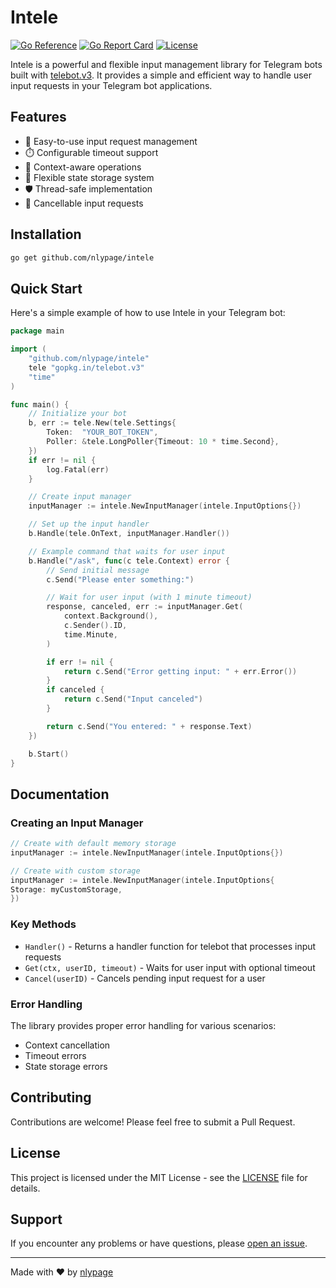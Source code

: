 # Intele

[![Go Reference](https://pkg.go.dev/badge/github.com/nlypage/intele.svg)](https://pkg.go.dev/github.com/nlypage/intele)
[![Go Report Card](https://goreportcard.com/badge/github.com/nlypage/intele)](https://goreportcard.com/report/github.com/nlypage/intele)
[![License](https://img.shields.io/github/license/nlypage/intele)](LICENSE)

Intele is a powerful and flexible input management library for Telegram bots built
with [telebot.v3](https://github.com/tucnak/telebot). It provides a simple and efficient way to handle user input
requests in your Telegram bot applications.

## Features

- 🚀 Easy-to-use input request management
- ⏱️ Configurable timeout support
- 🔄 Context-aware operations
- 💾 Flexible state storage system
- 🛡️ Thread-safe implementation
- 🎯 Cancellable input requests

## Installation

```bash
go get github.com/nlypage/intele
```

## Quick Start

Here's a simple example of how to use Intele in your Telegram bot:

```go
package main

import (
	"github.com/nlypage/intele"
	tele "gopkg.in/telebot.v3"
	"time"
)

func main() {
	// Initialize your bot
	b, err := tele.New(tele.Settings{
		Token:  "YOUR_BOT_TOKEN",
		Poller: &tele.LongPoller{Timeout: 10 * time.Second},
	})
	if err != nil {
		log.Fatal(err)
	}

	// Create input manager
	inputManager := intele.NewInputManager(intele.InputOptions{})

	// Set up the input handler
	b.Handle(tele.OnText, inputManager.Handler())

	// Example command that waits for user input
	b.Handle("/ask", func(c tele.Context) error {
		// Send initial message
		c.Send("Please enter something:")

		// Wait for user input (with 1 minute timeout)
		response, canceled, err := inputManager.Get(
			context.Background(),
			c.Sender().ID,
			time.Minute,
		)

		if err != nil {
			return c.Send("Error getting input: " + err.Error())
		}
		if canceled {
			return c.Send("Input canceled")
		}

		return c.Send("You entered: " + response.Text)
	})

	b.Start()
}
```

## Documentation

### Creating an Input Manager

```go
// Create with default memory storage
inputManager := intele.NewInputManager(intele.InputOptions{})

// Create with custom storage
inputManager := intele.NewInputManager(intele.InputOptions{
Storage: myCustomStorage,
})
```

### Key Methods

- `Handler()` - Returns a handler function for telebot that processes input requests
- `Get(ctx, userID, timeout)` - Waits for user input with optional timeout
- `Cancel(userID)` - Cancels pending input request for a user

### Error Handling

The library provides proper error handling for various scenarios:

- Context cancellation
- Timeout errors
- State storage errors

## Contributing

Contributions are welcome! Please feel free to submit a Pull Request.

## License

This project is licensed under the MIT License - see the [LICENSE](LICENSE) file for details.

## Support

If you encounter any problems or have questions, please [open an issue](https://github.com/nlypage/intele/issues/new).

---
Made with ❤️ by [nlypage](https://github.com/nlypage)
